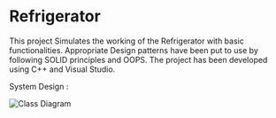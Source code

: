 # Refrigerator
This project Simulates the working of the Refrigerator with basic functionalities. Appropriate Design patterns have been put to use by following SOLID principles and OOPS. The project has been developed using C++ and Visual Studio.

System Design : 

![Class Diagram](Design/v2/Refridgirator.png)
